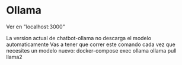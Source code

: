 # Ollama

Ver en "localhost:3000"

 La version actual de chatbot-ollama no descarga el modelo automaticamente
 Vas a tener que correr este comando cada vez que necesites un modelo nuevo:
 docker-compose exec ollama ollama pull llama2  


